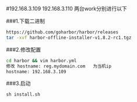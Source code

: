 #192.168.3.109 192.168.3.110  两台work分别进行以下

###1.下载二进制
```bash
https://github.com/goharbor/harbor/releases
tar -xvf harbor-offline-installer-v1.8.2-rc1.tgz
```

###2.修改配置
```bash
cd harbor && vim harbor.yml
修改 hostname: reg.mydomain.com   为当机ip  
hostname: 192.168.3.109
```

###3.启动
```shell script
sh install.sh
```








